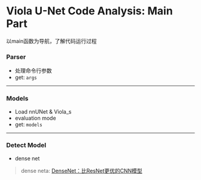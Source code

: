 # Viola U-Net Code Analysis: Main Part

以main函数为导航，了解代码运行过程



### Parser

* 处理命令行参数
* get: `args`

****

### Models

* Load nnUNet & Viola_s
* evaluation mode
* get: `models`

****

### Detect Model

* dense net

> dense neta: [DenseNet：比ResNet更优的CNN模型 ](https://zhuanlan.zhihu.com/p/37189203)